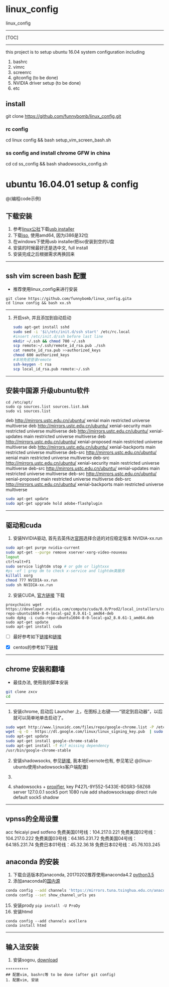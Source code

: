 # linux_config
linux_config

***
[TOC]

***

this project is to setup ubuntu 16.04 system configuration
including
1. bashrc
2. vimrc
3. screenrc
4. gitconfig (to be done)
5. NVIDIA driver setup (to be done)
6. etc

## install

git clone https://github.com/funnybomb/linux_config.git

### rc config
cd linux config && bash setup_vim_screen_bash.sh

### ss config and install chrome GFW in china
cd cd ss_config && bash shadowsocks_config.sh


# ubuntu 16.04.01 setup & config

@(编程code示例)

## 下载安装
1. 参考[linux公社](http://www.linuxidc.com/Linux/2016-04/130520.htm)下载[usb installer](https://www.pendrivelinux.com/universal-usb-installer-easy-as-1-2-3/)
2. 下载[iso](http://mirrors.163.com/ubuntu-releases/16.04.1/), 使用amd64, 因为i386是32位
3. 在windows下使用usb installer把iso安装到空的U盘
4. 安装的时候最好还是选中文, full install
5. 安装完成之后根据需求再换回来

***
## ssh vim screen bash 配置

*  推荐使用linux_config来进行安装

```
git clone https://github.com/funnybomb/linux_config.gita 
cd linux config && bash xx.sh
```
	

***

1. 开启ssh, 并且添加到自动启动

	```bash
	sudo apt-get install sshd
	sudo sed -i '$i\/etc/init.d/ssh start' /etc/rc.local
	#insert /etc/init.d/ssh before last line
	mkdir ~/.ssh && chmod 700 ~/.ssh
	scp remote:~/.ssh/remote_id_rsa.pub ./ssh
	cat remote_id_rsa.pub >>authorized_keys
	chmod 600 authorized_keys
	#本地免密登录remote
	ssh-keygen -t rsa
	scp local_id_rsa.pub remote:~/.ssh
	```
***
## 安装中国源 升级ubuntu软件  
```
cd /etc/apt/
sudo cp sources.list sources.list.bak
sudo vi sources.list
```

deb http://mirrors.ustc.edu.cn/ubuntu/ xenial main restricted universe multiverse
deb http://mirrors.ustc.edu.cn/ubuntu/ xenial-security main restricted universe multiverse
deb http://mirrors.ustc.edu.cn/ubuntu/ xenial-updates main restricted universe multiverse
deb http://mirrors.ustc.edu.cn/ubuntu/ xenial-proposed main restricted universe multiverse
deb http://mirrors.ustc.edu.cn/ubuntu/ xenial-backports main restricted universe multiverse
deb-src http://mirrors.ustc.edu.cn/ubuntu/ xenial main restricted universe multiverse
deb-src http://mirrors.ustc.edu.cn/ubuntu/ xenial-security main restricted universe multiverse
deb-src http://mirrors.ustc.edu.cn/ubuntu/ xenial-updates main restricted universe multiverse
deb-src http://mirrors.ustc.edu.cn/ubuntu/ xenial-proposed main restricted universe multiverse
deb-src http://mirrors.ustc.edu.cn/ubuntu/ xenial-backports main restricted universe multiverse


```bash
sudo apt-get update
sudo apt-get upgrade hold adobe-flashplugin
```

****

## 驱动和cuda
1. 安装NVIDIA驱动, 首先去英伟达[官网](http://www.geforce.com/drivers)选择合适的对应稳定版本 NVIDIA-xx.run
```bash
sudo apt-get purge nvidia-current
sudo apt-get --purge remove xserver-xorg-video-nouveau
logout
ctrl+alt+F1
sudo service lightdm stop # or gdm or lightxxx
#ps -ef | grep dm to check x-service and lightdm类服务 
killall xorg
chmod 777 NVIDIA-xx.run
sudo sh NVIDIA-xx.run
```
2. 安装CUDA, [官方链接](https://developer.nvidia.com/cuda-downloads)
下载
```
proxychains wget https://developer.nvidia.com/compute/cuda/8.0/Prod2/local_installers/cuda-repo-ubuntu1604-8-0-local-ga2_8.0.61-1_amd64-deb
sudo dpkg -i cuda-repo-ubuntu1604-8-0-local-ga2_8.0.61-1_amd64.deb
sudo apt-get update
sudo apt-get install cuda
```

- [ ] 最好参考如下[链接](https://gist.github.com/wangruohui/df039f0dc434d6486f5d4d098aa52d07)和[链接](https://devtalk.nvidia.com/default/topic/907218/how-to-disable-nouveau-driver-to-install-nvidia-drivers-distribution-kali-linux-2-0/)

- [x] centos的参考如下[链接](https://aspratyush.wordpress.com/2012/06/29/revisiting-nvidia-driver-and-cuda-toolkit-install-in-fedoa-17-centos-6/)
 
*** 
## chrome 安装和翻墙
* 最佳办法, 使用我的脚本安装
```bash
git clone zxcv
cd 
```

***

1. 安装chrome, 启动后 Launcher 上，在图标上右键——“锁定到启动器”，以后就可以简单地单击启动了。
```bash
sudo wget http://www.linuxidc.com/files/repo/google-chrome.list -P /etc/apt/sources.list.d/
wget -q -O - https://dl.google.com/linux/linux_signing_key.pub  | sudo apt-key add -
sudo apt-get update
sudo apt-get install google-chrome-stable
sudo apt-get install -f #if missing dependency
/usr/bin/google-chrome-stable
```
2. 安装shadowsocks, 参见[链接](https://aitanlu.com/ubuntu-shadowsocks-ke-hu-duan-pei-zhi.html), 我本地Evernote也有, 参见笔记 @(linux-ubuntu使用shadowsocks客户端配置)
3. ```sudo apt-get install proxychains
3. shadowsocks + [proxifier](https://www.proxifier.site/Proxifier-course/), key P427L-9Y552-5433E-8DSR3-58Z68
	server 127.0.0.1 sock5 port 1080
	rule add shadowsocksapp direct
	rule default                        sock5 shadow

******
## vpnss的全局设置
acc feicaiyi  pwd  sotfeno
免费美国01号线：104.217.0.221
免费美国02号线：104.217.0.222
免费美国03号线：64.185.231.72
免费美国04号线：64.185.231.74
免费日本01号线：45.32.36.18
免费日本02号线：45.76.103.245

## anaconda 的安装
1. 下载合适版本的anaconda, 20170202推荐使用anaconda4.2 [python3.5](https://repo.continuum.io/archive/Anaconda3-4.2.0-Linux-x86_64.sh)
2. 添加anaconda的[国内源](http://www.voidcn.com/blog/huludan/article/p-6222240.html)
```bash
conda config --add channels 'https://mirrors.tuna.tsinghua.edu.cn/anaconda/pkgs/free/'
conda config --set show_channel_urls yes
```
15. 安装prody ```pip install -U ProDy```
16. 安装htmd 
```
conda config --add channels acellera
conda install htmd
```
****
## 输入法安装
1. 安装sogou,  [download](http://pinyin.sogou.com/linux/?r=pinyin)
```
**********
## 配置vim, bashrc等 to be done (after git config)
1. 配置vim, 安装 

